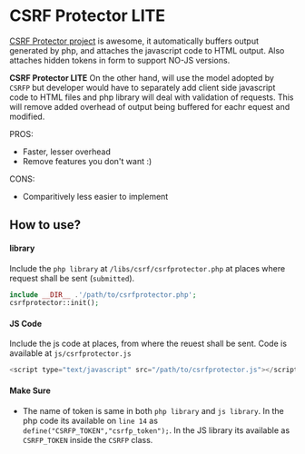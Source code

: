 CSRF Protector LITE
==========================
[CSRF Protector project](https://github.com/mebjas/CSRF-Protector-PHP) is awesome, it automatically buffers output generated by php, and attaches the javascript code to HTML output. Also attaches hidden tokens in form to support NO-JS versions.

**CSRF Protector LITE** On the other hand, will use the model adopted by `CSRFP` but developer would have to separately add client side javascript code to HTML files and php library will deal with validation of requests. This will remove added overhead of output being buffered for eachr equest and modified.

PROS:
 - Faster, lesser overhead
 - Remove features you don't want :)

CONS:
 - Comparitively less easier to implement


## How to use?

#### library
Include the `php library` at `/libs/csrf/csrfprotector.php` at places where request shall be sent (`submitted`).

```php
include __DIR__ .'/path/to/csrfprotector.php';
csrfprotector::init();
```

#### JS Code
Include the js code at places, from where the reuest shall be sent. Code is available at `js/csrfprotector.js`
```js
<script type="text/javascript" src="/path/to/csrfprotector.js"></script>

```

#### Make Sure
- The name of token is same in both `php library` and `js library`. In the php code its available on `line 14` as
`define("CSRFP_TOKEN","csrfp_token");`. In the JS library its available as `CSRFP_TOKEN` inside the `CSRFP` class.
